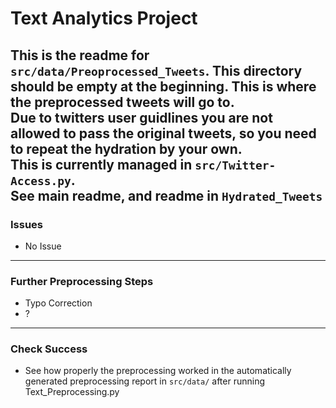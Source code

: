 # Text Analytics Project

This is the readme for `src/data/Preoprocessed_Tweets`.
This directory should be empty at the beginning. This is where the preprocessed tweets will go to.  
Due to twitters user guidlines you are not allowed to pass the original tweets, so you need to repeat the hydration by your own.   
This is currently managed in `src/Twitter-Access.py`.  
See main readme, and readme in `Hydrated_Tweets`
-----------
### Issues
* No Issue

-----------
### Further Preprocessing Steps
* Typo Correction
* ?

-----------
### Check Success
* See how properly the preprocessing worked in the automatically generated preprocessing report in ``src/data/`` after running Text_Preprocessing.py